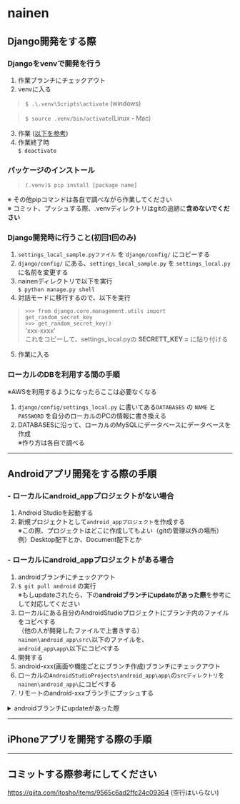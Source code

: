 # nainen

## Django開発をする際
### **Djangoをvenvで開発を行う**
1. 作業ブランチにチェックアウト
2. venvに入る
 > ```$ .\.venv\Scripts\activate``` (windows)

 > ```$ source .venv/bin/activate```(Linux・Mac)
3. 作業 ([以下を参考](#django開発一番始めに行うこと))
4. 作業終了時  
 ```$ deactivate```
### パッケージのインストール
> ```(.venv)$ pip install [package name]```

※ その他pipコマンドは各自で調べながら作業してください  
※ コミット、プッシュする際、.venvディレクトリはgitの追跡に**含めないでください**

### **Django開発時に行うこと(初回1回のみ)**
1. ``settings_local_sample.pyファイル`` を ``django/config/`` にコピーする
2. ``django/config/`` にある、``settings_local_sample.py`` を ``settings_local.py`` に名前を変更する
3. nainenディレクトリで以下を実行  
``$ python manage.py shell``
4. 対話モードに移行するので、以下を実行  
>``>>> from django.core.management.utils import get_random_secret_key``  
``>>> get_random_secret_key()``  
'xxx-xxxx'  
これをコピーして、settings_local.pyの **SECRETT_KEY =** に貼り付ける
5. 作業に入る

### ローカルのDBを利用する間の手順
※AWSを利用するようになったらここは必要なくなる
1. ``django/config/settings_local.py`` に書いてある``DATABASES`` の ``NAME`` と ``PASSWORD`` を自分のローカルのPCの情報に書き換える
2. DATABASESに沿って、ローカルのMySQLにデータベースにデータベースを作成  
※作り方は各自で調べる

*****

## Androidアプリ開発をする際の手順
### **-  ローカルにandroid_appプロジェクトがない場合**
1. Android Studioを起動する
2. 新規プロジェクトとして```android_appプロジェクト```を作成する  
※この際、プロジェクトはどこに作成してもよい（gitの管理以外の場所）  
例）Desktop配下とか、Document配下とか

### **- ローカルにandroid_appプロジェクトがある場合**
1. androidブランチにチェックアウト
2. ```$ git pull android``` の実行  
※もしupdateされたら、下の**androidブランチにupdateがあった際**を参考にして対応してください
3. ローカルにある自分のAndroidStudioプロジェクトにブランチ内のファイルをコピペする  
（他の人が開発したファイルで上書きする）  
```nainen\android_app\src\```以下のファイルを、  
```android_app\app\```以下にコピペする
4. 開発する
5. android-xxx(画面や機能ごとにブランチ作成)ブランチにチェックアウト
6. ローカルの```AndroidStudioProjects\android_app\app\```の```srcディレクトリ```を```nainen\android_app\```にコピペする
7. リモートのandroid-xxxブランチにプッシュする

<details><summary>androidブランチにupdateがあった際</summary>

1. android-xxx(任意のブランチ名)にチェックアウトする  
```$ git checkout android-xxx(任意のブランチ名)```
2. androidブランチをandroid-xxx(任意のブランチ名)にマージする  
```$ git merge android```
3. 上の**ローカルにandroid_appプロジェクトがある場合**へ移動  

</details>

*****

## iPhoneアプリを開発する際の手順

*****
## コミットする際参考にしてください
https://qiita.com/itosho/items/9565c6ad2ffc24c09364
(空行はいらない)